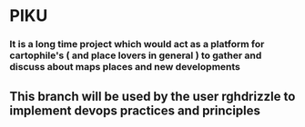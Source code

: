 # PIKU

### It is a long time project which would act as a platform for cartophile's ( and place lovers in general ) to gather and discuss about maps places and new developments 
## This branch will be used by the user rghdrizzle to implement devops practices and principles 
